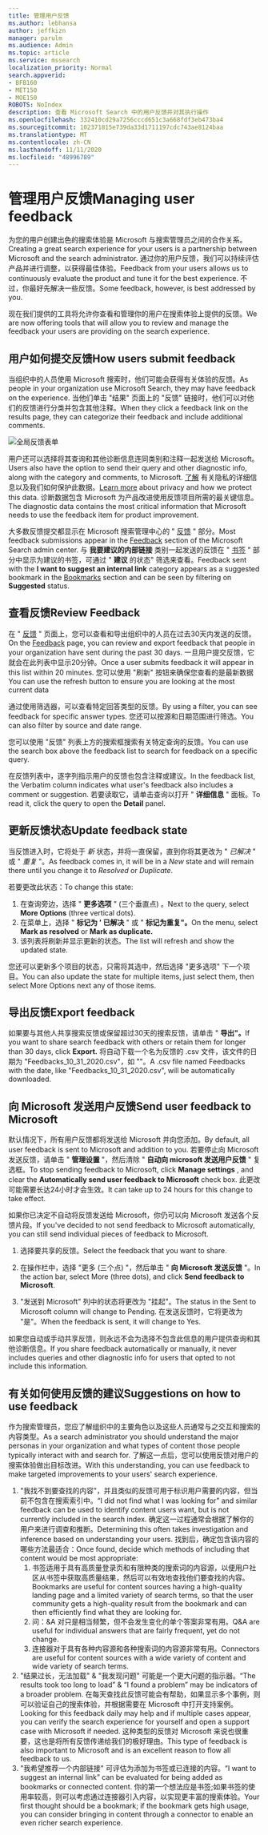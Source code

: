 ```yaml
---
title: 管理用户反馈
ms.author: lebhansa
author: jeffkizn
manager: parulm
ms.audience: Admin
ms.topic: article
ms.service: mssearch
localization_priority: Normal
search.appverid:
- BFB160
- MET150
- MOE150
ROBOTS: NoIndex
description: 查看 Microsoft Search 中的用户反馈并对其执行操作
ms.openlocfilehash: 332410cd29a7256cccd651c3a668fdf3eb473ba4
ms.sourcegitcommit: 102371815e739da33d1711197cdc743ae8124baa
ms.translationtype: MT
ms.contentlocale: zh-CN
ms.lasthandoff: 11/11/2020
ms.locfileid: "48996789"
---
```

# <a name="managing-user-feedback"></a><span data-ttu-id="bccf5-103">管理用户反馈</span><span class="sxs-lookup"><span data-stu-id="bccf5-103">Managing user feedback</span></span>

<span data-ttu-id="bccf5-104">为您的用户创建出色的搜索体验是 Microsoft 与搜索管理员之间的合作关系。</span><span class="sxs-lookup"><span data-stu-id="bccf5-104">Creating a great search experience for your users is a partnership between Microsoft and the search administrator.</span></span> <span data-ttu-id="bccf5-105">通过你的用户反馈，我们可以持续评估产品并进行调整，以获得最佳体验。</span><span class="sxs-lookup"><span data-stu-id="bccf5-105">Feedback from your users allows us to continuously evaluate the product and tune it for the best experience.</span></span> <span data-ttu-id="bccf5-106">不过，你最好先解决一些反馈。</span><span class="sxs-lookup"><span data-stu-id="bccf5-106">Some feedback, however, is best addressed by you.</span></span>

<span data-ttu-id="bccf5-107">现在我们提供的工具将允许你查看和管理你的用户在搜索体验上提供的反馈。</span><span class="sxs-lookup"><span data-stu-id="bccf5-107">We are now offering tools that will allow you to review and manage the feedback your users are providing on the search experience.</span></span>

## <a name="how-users-submit-feedback"></a><span data-ttu-id="bccf5-108">用户如何提交反馈</span><span class="sxs-lookup"><span data-stu-id="bccf5-108">How users submit feedback</span></span>

<span data-ttu-id="bccf5-109">当组织中的人员使用 Microsoft 搜索时，他们可能会获得有关体验的反馈。</span><span class="sxs-lookup"><span data-stu-id="bccf5-109">As people in your organization use Microsoft Search, they may have feedback on the experience.</span></span> <span data-ttu-id="bccf5-110">当他们单击 "结果" 页面上的 "反馈" 链接时，他们可以对他们的反馈进行分类并包含其他注释。</span><span class="sxs-lookup"><span data-stu-id="bccf5-110">When they click a feedback link on the results page, they can categorize their feedback and include additional comments.</span></span>

![全局反馈表单](media/feedback/feedback-global-dialog.png)

<span data-ttu-id="bccf5-112">用户还可以选择将其查询和其他诊断信息连同类别和注释一起发送给 Microsoft。</span><span class="sxs-lookup"><span data-stu-id="bccf5-112">Users also have the option to send their query and other diagnostic info, along with the category and comments, to Microsoft.</span></span> <span data-ttu-id="bccf5-113">[了解](https://privacy.microsoft.com/en-US/privacystatement) 有关隐私的详细信息以及我们如何保护此数据。</span><span class="sxs-lookup"><span data-stu-id="bccf5-113">[Learn more](https://privacy.microsoft.com/en-US/privacystatement) about privacy and how we protect this data.</span></span> <span data-ttu-id="bccf5-114">诊断数据包含 Microsoft 为产品改进使用反馈项目所需的最关键信息。</span><span class="sxs-lookup"><span data-stu-id="bccf5-114">The diagnostic data contains the most critical information that Microsoft needs to use the feedback item for product improvement.</span></span>

<span data-ttu-id="bccf5-115">大多数反馈提交都显示在 Microsoft 搜索管理中心的 " [反馈](https://admin.microsoft.com/Adminportal/Home#/MicrosoftSearch/feedback) " 部分。</span><span class="sxs-lookup"><span data-stu-id="bccf5-115">Most feedback submissions appear in the [Feedback](https://admin.microsoft.com/Adminportal/Home#/MicrosoftSearch/feedback) section of the Microsoft Search admin center.</span></span> <span data-ttu-id="bccf5-116">与 **我要建议的内部链接** 类别一起发送的反馈在 " [书签](https://admin-ignite.microsoft.com/Adminportal/Home#/MicrosoftSearch/bookmarks) " 部分中显示为建议的书签，可通过 " **建议** 的状态" 筛选来查看。</span><span class="sxs-lookup"><span data-stu-id="bccf5-116">Feedback sent with the **I want to suggest an internal link** category appears as a suggested bookmark in the [Bookmarks](https://admin-ignite.microsoft.com/Adminportal/Home#/MicrosoftSearch/bookmarks) section and can be seen by filtering on **Suggested** status.</span></span>

## <a name="review-feedback"></a><span data-ttu-id="bccf5-117">查看反馈</span><span class="sxs-lookup"><span data-stu-id="bccf5-117">Review Feedback</span></span>

<span data-ttu-id="bccf5-118">在 " [反馈](https://admin.microsoft.com/Adminportal/Home#/MicrosoftSearch/feedback) " 页面上，您可以查看和导出组织中的人员在过去30天内发送的反馈。</span><span class="sxs-lookup"><span data-stu-id="bccf5-118">On the [Feedback](https://admin.microsoft.com/Adminportal/Home#/MicrosoftSearch/feedback) page, you can review and export feedback that people in your organization have sent during the past 30 days.</span></span> <span data-ttu-id="bccf5-119">一旦用户提交反馈，它就会在此列表中显示20分钟。</span><span class="sxs-lookup"><span data-stu-id="bccf5-119">Once a user submits feedback it will appear in this list within 20 minutes.</span></span> <span data-ttu-id="bccf5-120">您可以使用 "刷新" 按钮来确保您查看的是最新数据</span><span class="sxs-lookup"><span data-stu-id="bccf5-120">You can use the refresh button to ensure you are looking at the most current data</span></span>

<span data-ttu-id="bccf5-121">通过使用筛选器，可以查看特定回答类型的反馈。</span><span class="sxs-lookup"><span data-stu-id="bccf5-121">By using a filter, you can see feedback for specific answer types.</span></span> <span data-ttu-id="bccf5-122">您还可以按源和日期范围进行筛选。</span><span class="sxs-lookup"><span data-stu-id="bccf5-122">You can also filter by source and date range.</span></span>

<span data-ttu-id="bccf5-123">您可以使用 "反馈" 列表上方的搜索框搜索有关特定查询的反馈。</span><span class="sxs-lookup"><span data-stu-id="bccf5-123">You can use the search box above the feedback list to search for feedback on a specific query.</span></span>

<span data-ttu-id="bccf5-124">在反馈列表中，逐字列指示用户的反馈也包含注释或建议。</span><span class="sxs-lookup"><span data-stu-id="bccf5-124">In the feedback list, the Verbatim column indicates what user's feedback also includes a comment or suggestion.</span></span> <span data-ttu-id="bccf5-125">若要读取它，请单击查询以打开 " **详细信息** " 面板。</span><span class="sxs-lookup"><span data-stu-id="bccf5-125">To read it, click the query to open the **Detail** panel.</span></span>

## <a name="update-feedback-state"></a><span data-ttu-id="bccf5-126">更新反馈状态</span><span class="sxs-lookup"><span data-stu-id="bccf5-126">Update feedback state</span></span>

<span data-ttu-id="bccf5-127">当反馈进入时，它将处于 *新* 状态，并将一直保留，直到你将其更改为 " *已解决* " 或 " *重复* "。</span><span class="sxs-lookup"><span data-stu-id="bccf5-127">As feedback comes in, it will be in a *New* state and will remain there until you change it to *Resolved* or *Duplicate*.</span></span>

<span data-ttu-id="bccf5-128">若要更改此状态：</span><span class="sxs-lookup"><span data-stu-id="bccf5-128">To change this state:</span></span>

1. <span data-ttu-id="bccf5-129">在查询旁边，选择 " **更多选项** " (三个垂直点) 。</span><span class="sxs-lookup"><span data-stu-id="bccf5-129">Next to the query, select **More Options** (three vertical dots).</span></span>
1. <span data-ttu-id="bccf5-130">在菜单上，选择 " **标记为 ' 已解决** " 或 " **标记为重复"。**</span><span class="sxs-lookup"><span data-stu-id="bccf5-130">On the menu, select **Mark as resolved** or **Mark as duplicate.**</span></span>
1. <span data-ttu-id="bccf5-131">该列表将刷新并显示更新的状态。</span><span class="sxs-lookup"><span data-stu-id="bccf5-131">The list will refresh and show the updated state.</span></span>

<span data-ttu-id="bccf5-132">您还可以更新多个项目的状态，只需将其选中，然后选择 "更多选项" 下一个项目。</span><span class="sxs-lookup"><span data-stu-id="bccf5-132">You can also update the state for multiple items, just select them, then select More Options next any of those items.</span></span>

## <a name="export-feedback"></a><span data-ttu-id="bccf5-133">导出反馈</span><span class="sxs-lookup"><span data-stu-id="bccf5-133">Export feedback</span></span>

<span data-ttu-id="bccf5-134">如果要与其他人共享搜索反馈或保留超过30天的搜索反馈，请单击 " **导出"。**</span><span class="sxs-lookup"><span data-stu-id="bccf5-134">If you want to share search feedback with others or retain them for longer than 30 days, click **Export.**</span></span> <span data-ttu-id="bccf5-135">将自动下载一个名为反馈的 .csv 文件，该文件的日期为 "Feedbacks_10_31_2020.csv"，如 ""。</span><span class="sxs-lookup"><span data-stu-id="bccf5-135">A .csv file named Feedbacks with the date, like "Feedbacks_10_31_2020.csv", will be automatically downloaded.</span></span>

## <a name="send-user-feedback-to-microsoft"></a><span data-ttu-id="bccf5-136">向 Microsoft 发送用户反馈</span><span class="sxs-lookup"><span data-stu-id="bccf5-136">Send user feedback to Microsoft</span></span>

<span data-ttu-id="bccf5-137">默认情况下，所有用户反馈都将发送给 Microsoft 并向您添加。</span><span class="sxs-lookup"><span data-stu-id="bccf5-137">By default, all user feedback is sent to Microsoft and addition to you.</span></span> <span data-ttu-id="bccf5-138">若要停止向 Microsoft 发送反馈，请单击 " **管理设置** "，然后清除 " **自动向 microsoft 发送用户反馈** " 复选框。</span><span class="sxs-lookup"><span data-stu-id="bccf5-138">To stop sending feedback to Microsoft, click **Manage settings** , and clear the **Automatically send user feedback to Microsoft** check box.</span></span> <span data-ttu-id="bccf5-139">此更改可能需要长达24小时才会生效。</span><span class="sxs-lookup"><span data-stu-id="bccf5-139">It can take up to 24 hours for this change to take effect.</span></span>

<span data-ttu-id="bccf5-140">如果你已决定不自动将反馈发送给 Microsoft，你仍可以向 Microsoft 发送各个反馈片段。</span><span class="sxs-lookup"><span data-stu-id="bccf5-140">If you've decided to not send feedback to Microsoft automatically, you can still send individual pieces of feedback to Microsoft.</span></span>

1. <span data-ttu-id="bccf5-141">选择要共享的反馈。</span><span class="sxs-lookup"><span data-stu-id="bccf5-141">Select the feedback that you want to share.</span></span>
1. <span data-ttu-id="bccf5-142">在操作栏中，选择 "更多 (三个点) "，然后单击 " **向 Microsoft 发送反馈** "。</span><span class="sxs-lookup"><span data-stu-id="bccf5-142">In the action bar, select More (three dots), and click **Send feedback to Microsoft**.</span></span>

1. <span data-ttu-id="bccf5-143">"发送到 Microsoft" 列中的状态将更改为 "挂起"。</span><span class="sxs-lookup"><span data-stu-id="bccf5-143">The status in the Sent to Microsoft column will change to Pending.</span></span> <span data-ttu-id="bccf5-144">在发送反馈时，它将更改为 "是"。</span><span class="sxs-lookup"><span data-stu-id="bccf5-144">When the feedback is sent, it will change to Yes.</span></span>

<span data-ttu-id="bccf5-145">如果您自动或手动共享反馈，则永远不会为选择不包含此信息的用户提供查询和其他诊断信息。</span><span class="sxs-lookup"><span data-stu-id="bccf5-145">If you share feedback automatically or manually, it never includes queries and other diagnostic info for users that opted to not include this information.</span></span>

## <a name="suggestions-on-how-to-use-feedback"></a><span data-ttu-id="bccf5-146">有关如何使用反馈的建议</span><span class="sxs-lookup"><span data-stu-id="bccf5-146">Suggestions on how to use feedback</span></span>

<span data-ttu-id="bccf5-147">作为搜索管理员，您应了解组织中的主要角色以及这些人员通常与之交互和搜索的内容类型。</span><span class="sxs-lookup"><span data-stu-id="bccf5-147">As a search administrator you should understand the major personas in your organization and what types of content those people typically interact with and search for.</span></span> <span data-ttu-id="bccf5-148">了解这一点后，您可以使用反馈对用户的搜索体验做出目标改进。</span><span class="sxs-lookup"><span data-stu-id="bccf5-148">With this understanding, you can use feedback to make targeted improvements to your users' search experience.</span></span>

1. <span data-ttu-id="bccf5-149">"我找不到要查找的内容"，并且类似的反馈可用于标识用户需要的内容，但当前不包含在搜索索引中。</span><span class="sxs-lookup"><span data-stu-id="bccf5-149">“I did not find what I was looking for” and similar feedback can be used to identify content users want, but is not currently included in the search index.</span></span> <span data-ttu-id="bccf5-150">确定这一过程通常会根据了解你的用户来进行调查和推断。</span><span class="sxs-lookup"><span data-stu-id="bccf5-150">Determining this often takes investigation and inference based on understanding your users.</span></span> <span data-ttu-id="bccf5-151">找到后，确定包含该内容的哪些方法最适合：</span><span class="sxs-lookup"><span data-stu-id="bccf5-151">Once found, decide which methods of including that content would be most appropriate:</span></span>
    1. <span data-ttu-id="bccf5-152">书签适用于具有高质量登录页和有限种类的搜索词的内容源，以便用户社区从书签中获取高质量结果，然后可以有效地查找他们要查找的内容。</span><span class="sxs-lookup"><span data-stu-id="bccf5-152">Bookmarks are useful for content sources having a high-quality landing page and a limited variety of search terms, so that the user community gets a high-quality result from the bookmark and can then efficiently find what they are looking for.</span></span>
    1. <span data-ttu-id="bccf5-153">问：&A 对只是相当频繁，但不会发生变化的单个答案非常有用。</span><span class="sxs-lookup"><span data-stu-id="bccf5-153">Q&A are useful for individual answers that are fairly frequent, yet do not change.</span></span>
    1. <span data-ttu-id="bccf5-154">连接器对于具有各种内容源和各种搜索词的内容源非常有用。</span><span class="sxs-lookup"><span data-stu-id="bccf5-154">Connectors are useful for content sources with a wide variety of content and wide variety of search terms.</span></span>
1. <span data-ttu-id="bccf5-155">"结果过长，无法加载" & "我发现问题" 可能是一个更大问题的指示器。</span><span class="sxs-lookup"><span data-stu-id="bccf5-155">“The results took too long to load” & “I found a problem” may be indicators of a broader problem.</span></span> <span data-ttu-id="bccf5-156">在每天查找此反馈可能会有帮助，如果显示多个事例，则可以验证自己的搜索体验，并根据需要在 Microsoft 中打开支持案例。</span><span class="sxs-lookup"><span data-stu-id="bccf5-156">Looking for this feedback daily may help and if multiple cases appear, you can verify the search experience for yourself and open a support case with Microsoft if needed.</span></span> <span data-ttu-id="bccf5-157">这种类型的反馈对 Microsoft 来说也很重要，这也是将所有反馈传递给我们的极好理由。</span><span class="sxs-lookup"><span data-stu-id="bccf5-157">This type of feedback is also important to Microsoft and is an excellent reason to flow all feedback to us.</span></span>
1. <span data-ttu-id="bccf5-158">"我希望推荐一个内部链接" 可评估为添加为书签或已连接的内容。</span><span class="sxs-lookup"><span data-stu-id="bccf5-158">“I want to suggest an internal link” can be evaluated for being added as bookmarks or connected content.</span></span> <span data-ttu-id="bccf5-159">你的第一个想法应是书签;如果书签的使用率较高，则可以考虑通过连接器引入内容，以实现更丰富的搜索体验。</span><span class="sxs-lookup"><span data-stu-id="bccf5-159">Your first thought should be a bookmark; if the bookmark gets high usage, you can consider bringing in content through a connector to enable an even richer search experience.</span></span>
